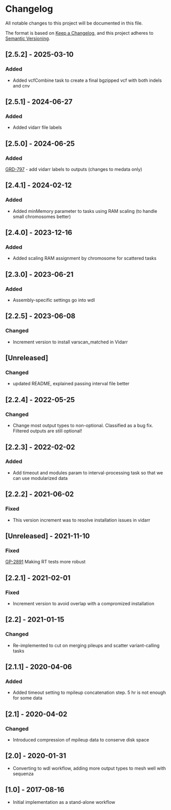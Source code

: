 # Changelog
All notable changes to this project will be documented in this file.

The format is based on [Keep a Changelog](https://keepachangelog.com/en/1.0.0/),
and this project adheres to [Semantic Versioning](https://semver.org/spec/v2.0.0.html).



## [2.5.2] - 2025-03-10
### Added
- Added vcfCombine task to create a final bgzipped vcf with both indels and cnv

## [2.5.1] - 2024-06-27
### Added
- Added vidarr file labels

## [2.5.0] - 2024-06-25
### Added
[GRD-797](https://jira.oicr.on.ca/browse/GRD-797) - add vidarr labels to outputs (changes to medata only)

## [2.4.1] - 2024-02-12
### Added

- Added minMemory parameter to tasks using RAM scaling (to handle small chromosomes better)

## [2.4.0] - 2023-12-16
### Added

- Added scaling RAM assignment by chromosome for scattered tasks

## [2.3.0] - 2023-06-21
### Added
- Assembly-specific settings go into wdl

## [2.2.5] - 2023-06-08
### Changed
- Increment version to install varscan_matched in Vidarr

## [Unreleased]
### Changed
- updated README, explained passing interval file better

## [2.2.4] - 2022-05-25
### Changed
- Change most output types to non-optional. Classified as a bug fix. Filtered outputs are still optional!

## [2.2.3] - 2022-02-02
### Added
- Add timeout and modules param to interval-processing task so that we can use modularized data

## [2.2.2] - 2021-06-02
### Fixed
- This version increment was to resolve installation issues in vidarr

## [Unreleased] - 2021-11-10
### Fixed
[GP-2891](https://jira.oicr.on.ca/browse/GP-2891) Making RT tests more robust

## [2.2.1] - 2021-02-01
### Fixed
- Increment version to avoid overlap with a compromized installation

## [2.2]   - 2021-01-15
### Changed
- Re-implemented to cut on merging pileups and scatter variant-calling tasks

## [2.1.1] - 2020-04-06
### Added
- Added timeout setting to mpileup concatenation step. 5 hr is not enough for some data

## [2.1] - 2020-04-02
### Changed
- Introduced compression of mpileup data to conserve disk space

## [2.0] - 2020-01-31
- Converting to wdl workflow, adding more output types to mesh well with sequenza

## [1.0] - 2017-08-16
- Initial implementation as a stand-alone workflow


